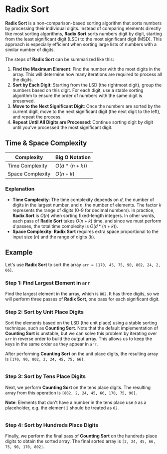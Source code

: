 # Radix Sort

**Radix Sort** is a non-comparison-based sorting algorithm that sorts numbers by processing their individual digits. Instead of comparing elements directly like most sorting algorithms, **Radix Sort** sorts numbers digit by digit, starting from the least significant digit (LSD) to the most significant digit (MSD). This approach is especially efficient when sorting large lists of numbers with a similar number of digits.

The steps of **Radix Sort** can be summarized like this:

1. **Find the Maximum Element**: Find the number with the most digits in the array. This will determine how many iterations are required to process all the digits.
2. **Sort by Each Digit**: Starting from the LSD (the rightmost digit), group the numbers based on this digit. For each digit, use a stable sorting algorithm to ensure the order of numbers with the same digit is preserved.
3. **Move to the Next Significant Digit**: Once the numbers are sorted by the current digit, move to the next significant digit (the next digit to the left), and repeat the process.
4. **Repeat Until All Digits are Processed**: Continue sorting digit by digit until you've processed the most significant digit.

## Time & Space Complexity

| Complexity       | Big O Notation |
| ---------------- | -------------- |
| Time Complexity  | $O(d*(n+k))$   |
| Space Complexity | $O(n+k)$       |

### Explanation

- **Time Complexity**: The time complexity depends on $d$, the number of digits in the largest number, and $n$, the number of elements. The factor $k$ represents the range of digits (0-9 for decimal numbers). In practice, **Radix Sort** is $O(n)$ when sorting fixed-length integers. In other words, each pass of **Radix Sort** takes $O(n+k)$ time, and since we must perform $d$ passes, the total time complexity is $O(d*(n+k))$.
- **Space Complexity**: **Radix Sort** requires extra space proportional to the input size ($n$) and the range of digits ($k$).

## Example

Let's use **Radix Sort** to sort the array `arr = [170, 45, 75, 90, 802, 24, 2, 66]`.

### Step 1: Find Largest Element in `arr`

Find the largest element in the array, which is `802`. It has three digits, so we will perform three passes of **Radix Sort**, one pass for each significant digit.

### Step 2: Sort by Unit Place Digits

Sort the elements based on the LSD (the unit place) using a stable sorting technique, such as **Counting Sort**. Note that the default implementation of **Counting Sort** is unstable, but we can solve this problem by iterating over `arr` in reverse order to build the output array. This allows us to keep the keys in the same order as they appear in `arr`.

After performing **Counting Sort** on the unit place digits, the resulting array is `[170, 90, 802, 2, 24, 45, 75, 66]`.

![]()

### Step 3: Sort by Tens Place Digits

Next, we perform **Counting Sort** on the tens place digits. The resulting array from this operation is `[802, 2, 24, 45, 66, 170, 75, 90]`.

**Note**: Elements that don't have a number in the tens place use `0` as a placeholder, e.g. the element `2` should be treated as `02`.

![]()

### Step 4: Sort by Hundreds Place Digits

Finally, we perform the final pass of **Counting Sort** on the hundreds place digits to obtain the sorted array. The final sorted array is `[2, 24, 45, 66, 75, 90, 170, 802]`.

![]()
